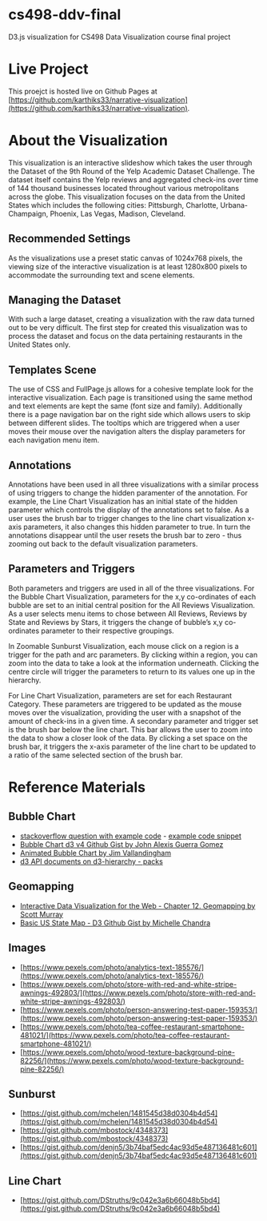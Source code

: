 # cs498-ddv-final
D3.js visualization for CS498 Data Visualization course final project

# Live Project
This proejct is hosted live on Github Pages at [https://github.com/karthiks33/narrative-visualization](https://github.com/karthiks33/narrative-visualization).

# About the Visualization
This visualization is an interactive slideshow which takes the user through the Dataset of the 9th Round of the Yelp Academic Dataset Challenge. The dataset itself contains the Yelp reviews and aggregated check-ins over time of 144 thousand businesses located throughout various metropolitans across the globe. This visualization focuses on the data from the United States which includes the following cities: Pittsburgh, Charlotte, Urbana-Champaign, Phoenix, Las Vegas, Madison, Cleveland.

## Recommended Settings
As the visualizations use a preset static canvas of 1024x768 pixels, the viewing size of the interactive visualization is at least 1280x800 pixels to accommodate the surrounding text and scene elements.

## Managing the Dataset
With such a large dataset, creating a visualization with the raw data turned out to be very difficult. The first step for created this visualization was to process the dataset and focus on the data pertaining restaurants in the United States only.

## Templates Scene
The use of CSS and FullPage.js allows for a cohesive template look for the interactive visualization. Each page is transitioned using the same method and text elements are kept the same (font size and family). Additionally there is a page navigation bar on the right side which allows users to skip between different slides. The tooltips which are triggered when a user moves their mouse over the navigation alters the display parameters for each navigation menu item.

## Annotations
Annotations have been used in all three visualizations with a similar process of using triggers to change the hidden paramenter of the annotation. For example, the Line Chart Visualization has an initial state of the hidden parameter which controls the display of the annotations set to false. As a user uses the brush bar to trigger changes to the line chart visualization x-axis parameters, it also changes this hidden parameter to true. In turn the annotations disappear until the user resets the brush bar to zero - thus zooming out back to the default visualization parameters.

## Parameters and Triggers
Both parameters and triggers are used in all of the three visualizations. For the Bubble Chart Visualization, parameters for the x,y co-ordinates of each bubble are set to an initial central position for the All Reviews Visualization. As a user selects menu items to chose between All Reviews, Reviews by State and Reviews by Stars, it triggers the change of bubble’s x,y co-ordinates parameter to their respective groupings.

In Zoomable Sunburst Visualization, each mouse click on a region is a trigger for the path and arc parameters. By clicking within a region, you can zoom into the data to take a look at the information underneath. Clicking the centre circle will trigger the parameters to return to its values one up in the hierarchy.

For Line Chart Visualization, parameters are set for each Restaurant Category. These parameters are triggered to be updated as the mouse moves over the visualization, providing the user with a snapshot of the amount of check-ins in a given time. A secondary parameter and trigger set is the brush bar below the line chart. This bar allows the user to zoom into the data to show a closer look of the data. By clicking a set space on the brush bar, it triggers the x-axis parameter of the line chart to be updated to a ratio of the same selected section of the brush bar.

# Reference Materials
## Bubble Chart
+ [stackoverflow question with example code](https://stackoverflow.com/questions/39368919/d3-bubble-chart-bubble-nodes-not-a-function) - [example code snippet](https://jsfiddle.net/r24e8xd7/9/)
+ [Bubble Chart d3 v4 Github Gist by John Alexis Guerra Gomez](https://bl.ocks.org/john-guerra/0d81ccfd24578d5d563c55e785b3b40a)
+ [Animated Bubble Chart by Jim Vallandingham](https://github.com/vlandham/bubble_chart_v4)
+ [d3 API documents on d3-hierarchy - packs](https://github.com/d3/d3-hierarchy/blob/master/README.md#pack)
## Geomapping
+ [Interactive Data Visualization for the Web - Chapter 12. Geomapping by Scott Murray](http://chimera.labs.oreilly.com/books/1230000000345/ch12.html)
+ [Basic US State Map - D3 Github Gist by Michelle Chandra](http://bl.ocks.org/michellechandra/0b2ce4923dc9b5809922)
## Images
+ [https://www.pexels.com/photo/analytics-text-185576/](https://www.pexels.com/photo/analytics-text-185576/)
+ [https://www.pexels.com/photo/store-with-red-and-white-stripe-awnings-492803/](https://www.pexels.com/photo/store-with-red-and-white-stripe-awnings-492803/)
+ [https://www.pexels.com/photo/person-answering-test-paper-159353/](https://www.pexels.com/photo/person-answering-test-paper-159353/)
+ [https://www.pexels.com/photo/tea-coffee-restaurant-smartphone-481021/](https://www.pexels.com/photo/tea-coffee-restaurant-smartphone-481021/)
+ [https://www.pexels.com/photo/wood-texture-background-pine-82256/](https://www.pexels.com/photo/wood-texture-background-pine-82256/)
## Sunburst
+ [https://gist.github.com/mchelen/1481545d38d0304b4d54](https://gist.github.com/mchelen/1481545d38d0304b4d54)
+ [https://gist.github.com/mbostock/4348373](https://gist.github.com/mbostock/4348373)
+ [https://gist.github.com/denjn5/3b74baf5edc4ac93d5e487136481c601](https://gist.github.com/denjn5/3b74baf5edc4ac93d5e487136481c601)
## Line Chart
+ [https://gist.github.com/DStruths/9c042e3a6b66048b5bd4](https://gist.github.com/DStruths/9c042e3a6b66048b5bd4)
